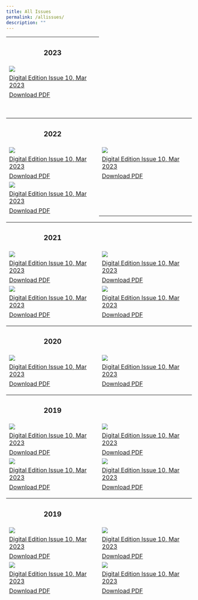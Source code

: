 ```yaml
---
title: All Issues
permalink: /allissues/
description: ""
---
```

<style>

#container-2023
{
width:50%;	
}
	
#container-2022
{
width: 100%;	
}

td 
{
	border-style : hidden!important;
}
	
</style>


<table id="container-2023">	
<tbody>
	
<tr><th>	
<h3>2023</h3>
</th>	

</tr><tr>
<td><img src="/images/Ethos_Thumbnails_Cover/ethosdigital10.jpg"></td>
</tr>
	
<tr>
	<td><a href="#">Digital Edition Issue 10, Mar 2023</a></td>
</tr>
<tr>
	<td><a href="#">Download PDF</a></td>
</tr>

</tbody>
</table>

<br>

<table id="container-2022">
<tbody>

<tr><th>	
<h3>2022</h3>
</th>	
	
</tr><tr>
<td><img src="/images/Ethos_Thumbnails_Cover/ethosdigital09.jpg"></td>
<td><img src="/images/Ethos_Thumbnails_Cover/ethosissue24.jpg"></td>
</tr>
	
<tr>
	<td><a href="#">Digital Edition Issue 10, Mar 2023</a></td>
	<td><a href="#">Digital Edition Issue 10, Mar 2023</a></td>
</tr>


<tr>
	<td><a href="#">Download PDF</a></td>
	<td><a href="#">Download PDF</a></td>
</tr>

<tr>
<td><img src="/images/Ethos_Thumbnails_Cover/ethosdigital08.jpg"></td>	
</tr>

<tr>
	<td><a href="#">Digital Edition Issue 10, Mar 2023</a></td>
</tr>	
<tr>
	<td><a href="#">Download PDF</a></td>
</tr>	
</tbody>
</table>


<table id="container-2021">
<tbody>

<tr><th>	
<h3>2021</h3>
</th>	
	
</tr><tr>
<td><img src="/images/Ethos_Thumbnails_Cover/ethosissue23.jpg"></td>
<td><img src="/images/Ethos_Thumbnails_Cover/ethosdigital07.jpg"></td>
</tr>
	
<tr>
	<td><a href="#">Digital Edition Issue 10, Mar 2023</a></td>
	<td><a href="#">Digital Edition Issue 10, Mar 2023</a></td>
</tr>


<tr>
	<td><a href="#">Download PDF</a></td>
	<td><a href="#">Download PDF</a></td>
</tr>

<tr>
<td><img src="/images/Ethos_Thumbnails_Cover/ethosissue22.jpg"></td>
<td><img src="/images/Ethos_Thumbnails_Cover/ethosdigitalmarch2021specialedition.jpg"></td>	
</tr>

<tr>
	<td><a href="#">Digital Edition Issue 10, Mar 2023</a></td>
	<td><a href="#">Digital Edition Issue 10, Mar 2023</a></td>
</tr>	
<tr>
	<td><a href="#">Download PDF</a></td>
	<td><a href="#">Download PDF</a></td>
</tr>	
</tbody>
</table>



<table id="container-2020">
<tbody>

<tr><th>	
<h3>2020</h3>
</th>	
	
</tr><tr>
<td><img src="/images/Ethos_Thumbnails_Cover/ethosdigital2020specialedition.jpg"></td>
<td><img src="/images/Ethos_Thumbnails_Cover/ethosdigital06.jpg"></td>
</tr>
	
<tr>
	<td><a href="#">Digital Edition Issue 10, Mar 2023</a></td>
	<td><a href="#">Digital Edition Issue 10, Mar 2023</a></td>
</tr>


<tr>
	<td><a href="#">Download PDF</a></td>
	<td><a href="#">Download PDF</a></td>
</tr>


</tbody>
</table>

<table id="container-2019">
<tbody>

<tr><th>	
<h3>2019</h3>
</th>	
	
</tr><tr>
<td><img src="/images/Ethos_Thumbnails_Cover/ethosdigital05.jpg"></td>
<td><img src="/images/Ethos_Thumbnails_Cover/ethosissue21.jpg"></td>
</tr>
	
<tr>
	<td><a href="#">Digital Edition Issue 10, Mar 2023</a></td>
	<td><a href="#">Digital Edition Issue 10, Mar 2023</a></td>
</tr>


<tr>
	<td><a href="#">Download PDF</a></td>
	<td><a href="#">Download PDF</a></td>
</tr>

<tr>
<td><img src="/images/Ethos_Thumbnails_Cover/ethosdigital04.jpg"></td>
<td><img src="/images/Ethos_Thumbnails_Cover/ethosissue20.jpg"></td>
</tr>

<tr>
	<td><a href="#">Digital Edition Issue 10, Mar 2023</a></td>
	<td><a href="#">Digital Edition Issue 10, Mar 2023</a></td>
</tr>	
<tr>
	<td><a href="#">Download PDF</a></td>
	<td><a href="#">Download PDF</a></td>
</tr>	
	
</tbody>
</table>

<table id="container-2018">
<tbody>

<tr><th>	
<h3>2019</h3>
</th>	
	
</tr><tr>
<td><img src="/images/Ethos_Thumbnails_Cover/ethosdigital03.jpg"></td>
<td><img src="/images/Ethos_Thumbnails_Cover/ethosissue19.jpg"></td>
</tr>
	
<tr>
	<td><a href="#">Digital Edition Issue 10, Mar 2023</a></td>
	<td><a href="#">Digital Edition Issue 10, Mar 2023</a></td>
</tr>


<tr>
	<td><a href="#">Download PDF</a></td>
	<td><a href="#">Download PDF</a></td>
</tr>

<tr>
<td><img src="/images/Ethos_Thumbnails_Cover/ethosdigital02.jpg"></td>
<td><img src="/images/Ethos_Thumbnails_Cover/ethosissue18.jpg"></td>
</tr>

<tr>
	<td><a href="#">Digital Edition Issue 10, Mar 2023</a></td>
	<td><a href="#">Digital Edition Issue 10, Mar 2023</a></td>
</tr>	
<tr>
	<td><a href="#">Download PDF</a></td>
	<td><a href="#">Download PDF</a></td>
</tr>	
	
</tbody>
</table>








